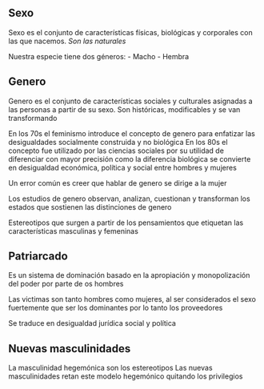 ## Sexo 

Sexo es el conjunto de características físicas, biológicas y corporales con las que nacemos. *Son las naturales*

Nuestra especie tiene dos géneros:
	- Macho
	- Hembra
## Genero

Genero es el conjunto de características sociales y culturales asignadas a las personas a partir de su sexo. Son históricas, modificables y se van transformando

En los 70s el feminismo introduce el concepto de genero para enfatizar las desigualdades socialmente construida y no biológica
En los 80s el concepto fue utilizado por las ciencias sociales por su utilidad de diferenciar con mayor precisión como la diferencia biológica se convierte en desigualdad económica, política y social entre hombres y mujeres

Un error común es creer que hablar de genero se dirige a la mujer

Los estudios de genero observan, analizan, cuestionan y transforman los estados que sostienen las distinciones de genero 

Estereotipos que surgen a partir de los pensamientos que etiquetan las características masculinas y femeninas

## Patriarcado

Es un sistema de dominación basado en la apropiación y monopolización del poder por parte de os hombres

Las victimas son tanto hombres como mujeres, al ser considerados el sexo fuertemente que ser los dominantes por lo tanto los proveedores

Se traduce en desigualdad jurídica social y política

## Nuevas masculinidades

La masculinidad hegemónica son los estereotipos
Las nuevas masculinidades retan este modelo hegemónico quitando los privilegios